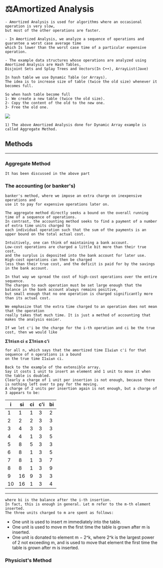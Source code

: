 # ⚖️Amortized Analysis
```
- Amortized Analysis is used for algorithms where an occasional operation is very slow,
but most of the other operations are faster.
```
```
- In Amortized Analysis, we analyze a sequence of operations and guarantee a worst case average time
which Is lower than the worst case time of a particular expensive operation.
```
```
- The example data structures whose operations are analyzed using Amortized Analysis are Hash Tables,
Disjoint Sets and Splay Trees and Vectors(In C++), ArrayList(Jave)
```
```
In hash table we use Dynamic Table (or Arrays).
The idea is to increase size of table (twice the old size) whenever it becomes full. 
```

```
So when hash table become full
1- We create a new table (twice the old size).
2- Copy the content of the old to the new one.
3- Free the old one. 	
```

![](https://www.geeksforgeeks.org/wp-content/uploads/AmortizedAnalysis.png)
```
1) The above Amortized Analysis done for Dynamic Array example is called Aggregate Method.
```

## Methods
--------
### Aggregate Method
```
It has been discussed in the above part
```
### The accounting (or banker's)
```
banker's method, where we impose an extra charge on inexpensive operations and
use it to pay for expensive operations later on.
```

```
The aggregate method directly seeks a bound on the overall running time of a sequence of operations.
In contrast, the accounting method seeks to find a payment of a number of extra time units charged to
each individual operation such that the sum of the payments is an upper bound on the total actual cost.
```
```
Intuitively, one can think of maintaining a bank account.
Low-cost operations are charged a little bit more than their true cost,
and the surplus is deposited into the bank account for later use. High-cost operations can then be charged
less than their true cost, and the deficit is paid for by the savings in the bank account.
```
```
In that way we spread the cost of high-cost operations over the entire sequence.
The charges to each operation must be set large enough that the balance in the bank account always remains positive,
but small enough that no one operation is charged significantly more than its actual cost.
```
 
``` 
We emphasize that the extra time charged to an operation does not mean that the operation
really takes that much time. It is just a method of accounting that makes the analysis easier.
```

```
If we let c'i be the charge for the i-th operation and ci be the true cost, then we would like
```

__Σ1≤i≤n ci ≤ Σ1≤i≤n c'i__

```
for all n, which says that the amortized time Σ1≤i≤n c'i for that sequence of n operations is a bound
on the true time Σ1≤i≤n ci.
```

```
Back to the example of the extensible array. 
Say it costs 1 unit to insert an element and 1 unit to move it when the table is doubled. 
Clearly a charge of 1 unit per insertion is not enough, because there is nothing left over to pay for the moving.
A charge of 2 units per insertion again is not enough, but a charge of 3 appears to be:
```
| i | si | ci |c'i | bi |
|---|----|----|----|----|
| 1 | 1  | 1  | 3  | 2  |
| 2 | 2  | 2  | 3  | 3  |
| 3 | 4  | 3  | 3  | 3  |
| 4 | 4  | 1  | 3  | 5  |
| 5 | 8  | 5  | 3  | 3  |
| 6 | 8  | 1  | 3  | 5  |
| 7 | 8  | 1  | 3  | 7  |
| 8 | 8  | 1  | 3  | 9  |
| 9 | 16 | 9  | 3  | 3  |
| 10| 16 | 1  | 3  | 4  |
------------------------
```
where bi is the balance after the i-th insertion.
In fact, this is enough in general. Let m refer to the m-th element inserted.
The three units charged to m are spent as follows:
```

- One unit is used to insert m immediately into the table.
- One unit is used to move m the first time the table is grown after m is inserted.
- One unit is donated to element m − 2^k, where 2^k is the largest power of 2 not exceeding m,
and is used to move that element the first time the table is grown after m is inserted. 
### Physicist's Method


